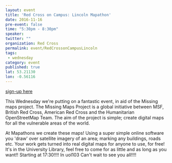 ```yaml
---
layout: event
title: 'Red Cross on Campus: Lincoln Mapathon'
date: 2016-11-16
pre-event: false
time: "5:30pm - 8:30pm"
speaker: 
twitter: ""
organization: Red Cross
permalink: event/RedCrossonCampusLincoln
tags: 
 - wednesday
category: event
published: true
lat: 53.21130
lon: -0.56116
---
```


[sign-up here](https://www.facebook.com/events/1799134747023431/)

This Wednesday we're putting on a fantastic event, in aid of the Missing maps project.
The Missing Maps Project is a global initiative between MSF, British Red Cross, 
American Red Cross and the Humanitarian OpenStreetMap Team. The aim of the project is simple; 
create digital maps for all the vulnerable areas of the world.

At Mapathons we create these maps! Using a super simple online software you 'draw' over satellite imagery of an area; 
marking any buildings, roads etc. Your work gets turned into real digital maps for anyone to use, for free!
It's in the University Library, feel free to come for as little and as long as you want!! Starting at 17:30!!!! In uol103
Can't wait to see you all!!!!
 

